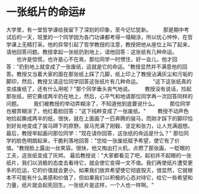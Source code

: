 # 一张纸片的命运#
大学里，有一堂哲学课给我留下了深刻的印象，至今记忆犹新。  　　那是期中考试后的一天，班里的一个同学因为各门功课都考得一塌糊涂，所以忧心忡忡，在哲学课上无精打采。他的异常引起了哲学教授的注意，教授把他从座位上叫了起来，请他回答问题。教授拿起一张纸扔到地上，请他回答：这张纸有几种命运。  　　也许是惊慌，也许是心不在焉，那位同学一时愣住，好一会儿，他才回答："扔到地上就变成了一张废纸，这就是它的命运。"教授显然并不满意他的回答。教授又当着大家的面在那张纸上踩了几脚，纸上印上了教授沾满灰尘和污垢的脚印，然后，教授又请这位同学回答这张纸片有几种命运。  　　"这下这张纸真的变成废纸了，还有什么用呢？"那个同学垂头丧气地说。  　　教授没有说话，捡起那张纸，把它撕成两半扔在地上，然后，心平气和地请那位同学再一次回答同样的问题。  　　我们被教授的举动弄糊涂了，不知道他到底要说什么。  　　那位同学也被弄糊涂了，他红着脸回答："这下纯粹变成了一张废纸。"  　　教授不动声色地捡起撕成两半的纸，很快，就在上面画了一匹奔腾的骏马，而刚才踩下的脚印恰到好处地变成了骏马蹄下的原野。骏马充满了刚毅、坚定和张力，让人充满遐想。最后，教授举起画问那位同学："现在请你回答，这张纸的命运是什么？"  那位同学的脸色明朗起来，干脆利落地回答："您给一张废纸赋予希望，使它有了价值。"教授脸上露出一丝笑容。很快，他又掏出打火机，点燃了那张画，一眨眼的工夫，这张纸变成了灰烬。
最后教授说："大家都看见了吧，起初并不起眼的一张纸片，我们以消极的态度去看待它，就会使它变得一文不值。我们再使纸片遭受更多的厄运，它的价值就会更小。如果我们放弃希望使它彻底毁灭，很显然，它就根本不可能有什么美感和价值了，但如果我们以积极的心态对待它，给它一些希望和力量，纸片就会起死回生。一张纸片是这样，一个人也一样啊。"
  